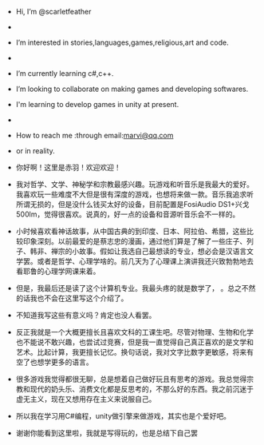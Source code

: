 -  Hi, I’m @scarletfeather
-  
-  I’m interested in stories,languages,games,religious,art and code.
-  
-  I’m currently learning c#,c++.
-  I’m looking to collaborate on making games and developing softwares.
-  I'm learning to develop games in unity at present.
-  
-  How to reach me :through email:marvi@qq.com
-  or in reality.
  
- 你好啊！这里是赤羽！欢迎欢迎！
- 我对哲学、文学、神秘学和宗教最感兴趣。玩游戏和听音乐是我最大的爱好。我喜欢玩一些难度不大但是很有深度的游戏，也想将来做一款。音乐我追求听所谓无损的，但是没什么钱买太好的设备，目前配置是FosiAudio DS1+兴戈500lm，觉得很喜欢。说真的，好一点的设备和音源听音乐会不一样的。
- 小时候喜欢看神话故事，从中国古典的到印度、日本、阿拉伯、希腊，这些比较印象深刻。以前最爱的是蔡志忠的漫画，通过他们算是了解了一些庄子、列子、韩非、禅宗的小故事。假如让我选自己最想读的专业，想必会是汉语言文学罢。或者是哲学、心理学啥的。前几天为了心理课上演讲我还兴致勃勃地去看耶鲁的心理学网课来着。
- 但是，我最后还是读了这个计算机专业。我最头疼的就是数学了， 。总之不然的话我也不会在这里写这个介绍了。
- 不知道我写这些有意义吗？肯定也没人看罢。
- 反正我就是一个大概更擅长且喜欢文科的工课生吧。尽管对物理、生物和化学也不能说不敢兴趣，也尝试过竞赛，但是我一直觉得自己真正喜欢的是文学和艺术。比起计算，我更擅长记忆。换句话说，我对文字比数字更敏感，将来有空了也想学更多的语言。
- 很多游戏我觉得都很无聊，总是想着自己做好玩且有思考的游戏。我总觉得宗教和现代的奶头乐、消费文化都是反思考的，不那么好的东西。我之前沉迷于虚无主义，现在又想用存在主义来说服自己。
- 所以我在学习用C#编程，unity做引擎来做游戏，其实也是个爱好吧。
- 谢谢你能看到这里啦，我就是写得玩的，也是总结下自己罢
